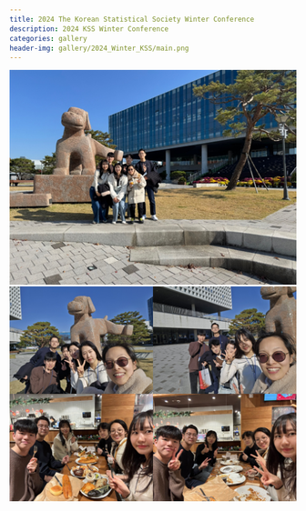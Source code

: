 ```yaml
---
title: 2024 The Korean Statistical Society Winter Conference
description: 2024 KSS Winter Conference
categories: gallery
header-img: gallery/2024_Winter_KSS/main.png
---
```




<!-- ## Event 1 -->

<img src="/gallery/2024_Winter_KSS/KakaoTalk_Photo_2024-11-29-16-13-18 001.jpeg"/>

<!-- ### Photos -->

<div>
<img src="/gallery/2024_Winter_KSS/KakaoTalk_Photo_2024-11-29-16-13-06 001.jpeg" style="width:50%; float:left;"/>
<img src="/gallery/2024_Winter_KSS/KakaoTalk_Photo_2024-11-29-16-13-07 004.jpeg" style="width:50%; float:left;"/>

<img src="/gallery/2024_Winter_KSS/KakaoTalk_Photo_2024-11-29-16-14-02 004.jpeg" style="width:50%; float:left;"/>
<img src="/gallery/2024_Winter_KSS/KakaoTalk_Photo_2024-11-29-16-14-03 010.jpeg" style="width:50%; float:left;"/>

</div>
